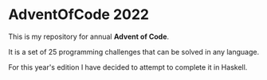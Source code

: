 # AdventOfCode 2022
This is my repository for annual **Advent of Code**.

It is a set of 25 programming challenges that can be solved in any language.

For this year's edition I have decided to attempt to complete it in Haskell.
